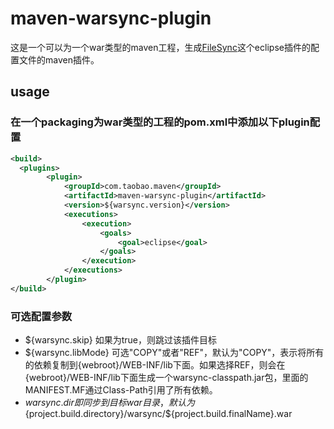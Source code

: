 maven-warsync-plugin
====================

这是一个可以为一个war类型的maven工程，生成[FileSync](http://andrei.gmxhome.de/filesync/)这个eclipse插件的配置文件的maven插件。

usage
--------------------

### 在一个packaging为war类型的工程的pom.xml中添加以下plugin配置

```XML
<build>
  <plugins>			
		<plugin>
			<groupId>com.taobao.maven</groupId>
			<artifactId>maven-warsync-plugin</artifactId>
			<version>${warsync.version}</version>
			<executions>
				<execution>
					<goals>
						<goal>eclipse</goal>
					</goals>
				</execution>
			</executions>
		</plugin>
</build>
```

### 可选配置参数

* ${warsync.skip}
	如果为true，则跳过该插件目标
* ${warsync.libMode}
	可选"COPY"或者"REF"，默认为"COPY"，表示将所有的依赖复制到{webroot}/WEB-INF/lib下面。如果选择REF，则会在{webroot}/WEB-INF/lib下面生成一个warsync-classpath.jar包，里面的MANIFEST.MF通过Class-Path引用了所有依赖。
* ${warsync.dir}
	即同步到目标war目录，默认为${project.build.directory}/warsync/${project.build.finalName}.war
